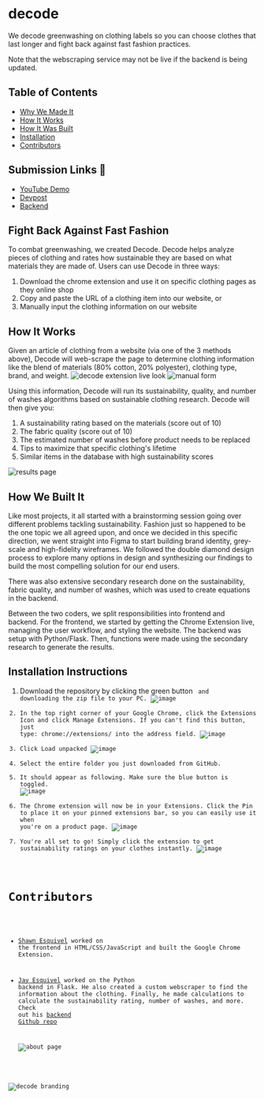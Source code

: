 # decode
We decode greenwashing on clothing labels so you can choose clothes that last longer and fight back against fast fashion practices.

 Note that the webscraping service may not be live if the backend is being updated. 

## Table of Contents

- [Why We Made It](#fight-back-against-fast-fashion)
- [How It Works](#how-it-works)
- [How It Was Built](#how-we-built-it)
- [Installation](#installation-instructions)
- [Contributors](#contributors)

## Submission Links 🔗
- [YouTube Demo](https://www.youtube.com/watch?v=ZcLToAFm-wI)
- [Devpost](https://devpost.com/software/decode-z8ecsg)
- [Backend](https://github.com/jsqvl/sustain-hacks-backend)

## Fight Back Against Fast Fashion

To combat greenwashing, we created Decode. Decode helps analyze pieces of clothing and rates how sustainable they are based on what materials they are made of. Users can use Decode in three ways:

1. Download the chrome extension and use it on specific clothing pages as they online shop
2. Copy and paste the URL of a clothing item into our website, or
3. Manually input the clothing information on our website


## How It Works
Given an article of clothing from a website (via one of the 3 methods above), Decode will web-scrape the page to determine clothing information like the blend of materials (80% cotton, 20% polyester), clothing type, brand, and weight.
![decode extension live look](https://user-images.githubusercontent.com/94336773/205827106-e2d39a13-74fb-4b44-9995-4aa3813522ee.jpg)
![manual form](https://user-images.githubusercontent.com/94336773/205827112-57bcc1e1-7a9f-4540-8f81-c49b81d5380b.jpg)

Using this information, Decode will run its sustainability, quality, and number of washes algorithms based on sustainable clothing research. Decode will then give you:
1. A sustainability rating based on the materials (score out of 10)
2. The fabric quality (score out of 10)
3. The estimated number of washes before product needs to be replaced
4. Tips to maximize that specific clothing's lifetime
5. Similar items in the database with high sustainability scores

![results page](https://user-images.githubusercontent.com/94336773/205827156-34be52d1-417f-483e-bdeb-d45e8e9986aa.jpg)



## How We Built It

Like most projects, it all started with a brainstorming session going over different problems tackling sustainability. Fashion just so happened to be the one topic we all agreed upon, and once we decided in this specific direction, we went straight into Figma to start building brand identity, grey-scale and high-fidelity wireframes. We followed the double diamond design process to explore many options in design and synthesizing our findings to build the most compelling solution for our end users.

There was also extensive secondary research done on the sustainability, fabric quality, and number of washes, which was used to create equations in the backend.

Between the two coders, we split responsibilities into frontend and backend. For the frontend, we started by getting the Chrome Extension live, managing the user workflow, and styling the website. The backend was setup with Python/Flask. Then, functions were made using the secondary research to generate the results.

## Installation Instructions
1. Download the repository by clicking the green button <Code> and downloading the zip file to your PC.
![image](https://user-images.githubusercontent.com/94336773/205824559-44b6eebb-7457-4c4b-a541-18170953f509.png)
2. In the top right corner of your Google Chrome, click the Extensions Icon and click Manage Extensions. If you can't find this button, just type: chrome://extensions/ into the address field.
![image](https://user-images.githubusercontent.com/94336773/205824846-9e4dd48f-7c4a-44ea-9e81-5745bfe58589.png)
3. Click Load unpacked 
![image](https://user-images.githubusercontent.com/94336773/205824981-d6968d6f-e3b2-4b2f-a29d-820cb1156fdd.png)
4. Select the entire folder you just downloaded from GitHub.
5. It should appear as following. Make sure the blue button is toggled.
![image](https://user-images.githubusercontent.com/94336773/205825028-7a9b144b-7a76-40f8-9cf5-4c4753ea2e8a.png)
6. The Chrome extension will now be in your Extensions. Click the Pin to place it on your pinned extensions bar, so you can easily use it when you're on a product page.
![image](https://user-images.githubusercontent.com/94336773/205825210-b9f1025c-5d47-4b21-9a91-bbacd4859da1.png)
7. You're all set to go! Simply click the extension to get sustainability ratings on your clothes instantly.
![image](https://user-images.githubusercontent.com/94336773/205825286-12b117b0-f76c-4165-b35d-8d506c5f5968.png)


# Contributors
- [Shawn Esquivel](github.com/shawnesquivel) worked on the frontend in HTML/CSS/JavaScript and built the Google Chrome Extension.
- [Jay Esquivel](github.com/jqvl) worked on the Python backend in Flask. He also created a custom webscraper to find the information about the clothing. Finally, he made calculations to calculate the sustainability rating, number of washes, and more. Check out his [backend Github repo](https://github.com/jsqvl/sustain-hacks-backend)
  
  ![about page](https://user-images.githubusercontent.com/94336773/205827229-8f0590d7-5019-4d83-95de-a3fa156257d1.jpg)

![decode branding](https://user-images.githubusercontent.com/94336773/205827194-df8d04d6-d127-4173-ac76-c3711670d5f8.png)
